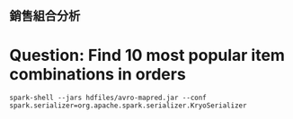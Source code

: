 ## 銷售組合分析

# Question: Find 10 most popular item combinations in orders

```
spark-shell --jars hdfiles/avro-mapred.jar --conf spark.serializer=org.apache.spark.serializer.KryoSerializer
```
